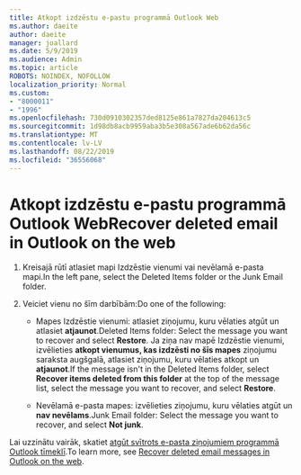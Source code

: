 ```yaml
---
title: Atkopt izdzēstu e-pastu programmā Outlook Web
ms.author: daeite
author: daeite
manager: joallard
ms.date: 5/9/2019
ms.audience: Admin
ms.topic: article
ROBOTS: NOINDEX, NOFOLLOW
localization_priority: Normal
ms.custom:
- "8000011"
- "1996"
ms.openlocfilehash: 730d0910302357ded8125e861a7827da204613c5
ms.sourcegitcommit: 1d98db8acb9959aba3b5e308a567ade6b62da56c
ms.translationtype: MT
ms.contentlocale: lv-LV
ms.lasthandoff: 08/22/2019
ms.locfileid: "36556068"
---
```

# <a name="recover-deleted-email-in-outlook-on-the-web"></a><span data-ttu-id="5b5ec-102">Atkopt izdzēstu e-pastu programmā Outlook Web</span><span class="sxs-lookup"><span data-stu-id="5b5ec-102">Recover deleted email in Outlook on the web</span></span>

1. <span data-ttu-id="5b5ec-103">Kreisajā rūtī atlasiet mapi Izdzēstie vienumi vai nevēlamā e-pasta mapi.</span><span class="sxs-lookup"><span data-stu-id="5b5ec-103">In the left pane, select the Deleted Items folder or the Junk Email folder.</span></span>

2. <span data-ttu-id="5b5ec-104">Veiciet vienu no šīm darbībām:</span><span class="sxs-lookup"><span data-stu-id="5b5ec-104">Do one of the following:</span></span>

    - <span data-ttu-id="5b5ec-105">Mapes Izdzēstie vienumi: atlasiet ziņojumu, kuru vēlaties atgūt un atlasiet **atjaunot**.</span><span class="sxs-lookup"><span data-stu-id="5b5ec-105">Deleted Items folder: Select the message you want to recover and select **Restore**.</span></span> <span data-ttu-id="5b5ec-106">Ja ziņa nav mapē Izdzēstie vienumi, izvēlieties **atkopt vienumus, kas izdzēsti no šīs mapes** ziņojumu saraksta augšgalā, atlasiet ziņojumu, kuru vēlaties atkopt un **atjaunot**.</span><span class="sxs-lookup"><span data-stu-id="5b5ec-106">If the message isn't in the Deleted Items folder, select **Recover items deleted from this folder** at the top of the message list, select the message you want to recover, and select **Restore**.</span></span>

    - <span data-ttu-id="5b5ec-107">Nevēlamā e-pasta mapes: izvēlieties ziņojumu, kuru vēlaties atgūt un **nav nevēlams**.</span><span class="sxs-lookup"><span data-stu-id="5b5ec-107">Junk Email folder: Select the message you want to recover, and select **Not junk**.</span></span>

<span data-ttu-id="5b5ec-108">Lai uzzinātu vairāk, skatiet [atgūt svītrots e-pasta ziņojumiem programmā Outlook tīmeklī](https://support.office.com/article/a8ca78ac-4721-4066-95dd-571842e9fb11).</span><span class="sxs-lookup"><span data-stu-id="5b5ec-108">To learn more, see [Recover deleted email messages in Outlook on the web](https://support.office.com/article/a8ca78ac-4721-4066-95dd-571842e9fb11).</span></span>